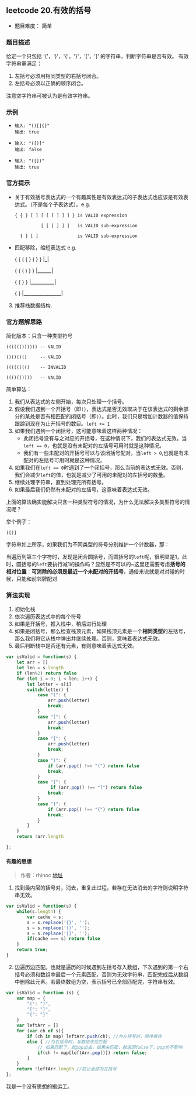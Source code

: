 ## leetcode 20.有效的括号
- 题目难度： 简单

### 题目描述
给定一个只包括 '('，')'，'{'，'}'，'['，']' 的字符串，判断字符串是否有效。
有效字符串需满足：
  1. 左括号必须用相同类型的右括号闭合。
  2. 左括号必须以正确的顺序闭合。

注意空字符串可被认为是有效字符串。
### 示例

- ```
  输入: "()[]{}"
  输出: true
  ```

- ```
  输入: "([)]"
  输出: false
  ```

- ```
  输入: "([])"
  输出: true
  ```

### 官方提示

  - 关于有效括号表达式的一个有趣属性是有效表达式的子表达式也应该是有效表达式。（不是每个子表达式）。e.g.
    
    ```
    { { } [ ] [ [ [ ] ] ] } is VALID expression
    
              [ [ [ ] ] ]   is VALID sub-expression
              
      { } [ ]               is VALID sub-expression
    ```
    
  - 匹配移除，缩短表达式  e.g.

    { { ( { } ) } }
          |_|

    { { (      ) } }
        |______|

    { {          } }
      |__________|

    {                }
    |________________|


  3. 推荐栈数据结构.

### 官方题解思路
简化版本：只含一种类型符号
```
(((((()))))) -- VALID

()()()()     -- VALID

(((((((()    -- INVALID

((()(())))   -- VALID
```
简单算法：
1. 我们从表达式的左侧开始，每次只处理一个括号。
2. 假设我们遇到一个开括号（即`(`），表达式是否无效取决于在该表达式的剩余部分的某处是否有相匹配的闭括号（即`)`）。此时，我们只是增加计数器的值保持跟踪到现在为止开括号的数目。`left += 1`
3. 如果我们遇到一个闭括号，这可能意味着这样两种情况：
    -   此闭括号没有与之对应的开括号，在这种情况下，我们的表达式无效。当`left == 0`，也就是没有未配对的左括号可用时就是这种情况。
    -   我们有一些未配对的开括号可以与该闭括号配对。当`left > 0`,也就是有未配对的左括号可用时就是这种情况。
4. 如果我们在`left == 0`时遇到了一个闭括号，那么当前的表达式无效。否则，我们会减少`left`的值，也就是减少了可用的未配对的左括号的数量。
5. 继续处理字符串，直到处理完所有括号。
6. 如果最后我们仍然有未配对的左括号，这意味着表达式无效。

上面的算法确实能解决只含一种类型符号的情况，为什么无法解决多类型符号的情况呢？

举个例子：
```
([)]
```
字符串如上所示，如果我们为不同类型的符号分别维护一个计数器，那：

当遍历到第三个字符时，发现是闭合圆括号，而圆括号的`left`呢，很明显是1，此时，圆括号的`left`要执行减1的操作吗？显然是不可以的~这里还需要考虑**括号的相对位置**：**可消除的必须是最近一个未配对的开括号**，通俗来说就是对对碰的时候，只能和前邻牌配对

### 算法实现
1. 初始化栈
2. 依次遍历表达式中的每个符号
3. 如果是开括号，推入栈中，稍后进行处理
4. 如果是闭括号，那么检查栈顶元素，如果栈顶元素是一个**相同类型**的左括号，那么我们将它从栈中弹出并继续处理。否则，意味着表达式无效。
5. 最后判断栈中是否还有元素，有则意味着表达式无效。

```javascript
var isValid = function(s) {
    let arr = []
    let len = s.length
    if (len%2) return false
    for (let i = 0; i < len; i++) {
        let letter = s[i]
        switch(letter) {
            case "(": {
                arr.push(letter)
                break;
            }
            case "[": {
                arr.push(letter)
                break;
            }
            case "{": {
                arr.push(letter)
                break;
            }
            case ")": {
                if (arr.pop() !== "(") return false
                break;
            }
            case "]": {
                 if (arr.pop() !== "[") return false
                break;
            }
            case "}": {
                if (arr.pop() !== "{") return false
                break;
            }
        }
    }
    return !arr.length

};

```

#### 有趣的思想
> 作者：rhinoc [地址](https://leetcode-cn.com/problems/valid-parentheses/solution/javascript-you-xiao-de-gua-hao-by-rhinoc/)

1. 找到最内层的括号对，消去，重复此过程，若存在无法消去的字符则说明字符串无效。
```javascript
var isValid = function(s) {
    while(s.length) {
        var cache = s;
        s = s.replace('{}', '');
        s = s.replace('()', '');
        s = s.replace('[]', '');
        if(cache === s) return false
    }
    return true;
}
```
2. 边遍历边匹配。也就是遍历的时候遇到左括号存入数组，下次遇到的第一个右括号必须和数组中最后一个元素匹配，否则为无效字符串，匹配完成后从数组中删除此元素。若最终数组为空，表示括号已全部匹配完，字符串有效。
```javascript
var isValid = function (s) {
    var map = {
        "(": ")",
        "[": "]",
        "{": "}"
    }
    var leftArr = []
    for (var ch of s){
        if (ch in map) leftArr.push(ch); //为左括号时，顺序保存
        else { //为右括号时，与数组末位匹配
            // 如果匹配了，就pop出去，如果未匹配，就返回false了，pop也不影响
            if(ch != map[leftArr.pop()]) return false;
        }
    }
    return !leftArr.length //防止全部为左括号
};
```

我是一个没有思想的搬运工。
